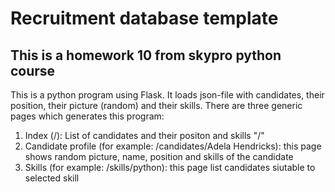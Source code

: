 # Recruitment database template
## This is a homework 10 from skypro python course
This is a python program using Flask. It loads json-file with candidates, their position, their picture (random) and their skills.
There are three generic pages which generates this program:
1) Index (/): List of candidates and their positon and skills "/"
2) Candidate profile (for example:  /candidates/Adela Hendricks): this page shows random picture, name, position and skills of the candidate
3) Skills (for example: /skills/python): this page list candidates siutable to selected skill
